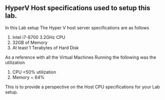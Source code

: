 ## HyperV Host specifications used to setup this lab.

In this Lab setup The Hyper V host server specifications are as follows

1. Intel i7-8700 3.2GHz CPU
2. 32GB of Memory
3. At least 1 Terabytes of Hard Disk

As a reference with all the Virtual Machines Running the following was the utilization
1. CPU <50% utilization
2. Memory ~ 64% 

This is to provide a perspective on the Host CPU specifications for your Lab setup.

